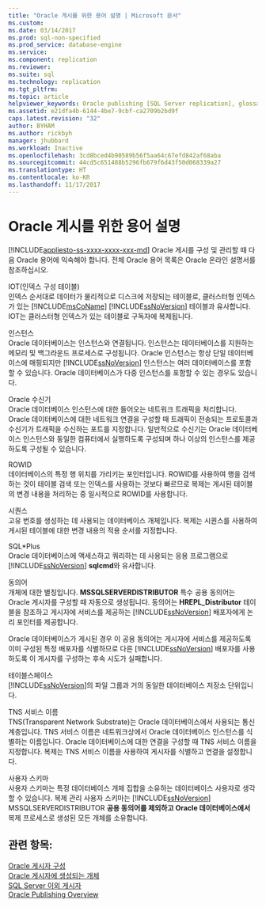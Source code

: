 ```yaml
---
title: "Oracle 게시를 위한 용어 설명 | Microsoft 문서"
ms.custom: 
ms.date: 03/14/2017
ms.prod: sql-non-specified
ms.prod_service: database-engine
ms.service: 
ms.component: replication
ms.reviewer: 
ms.suite: sql
ms.technology: replication
ms.tgt_pltfrm: 
ms.topic: article
helpviewer_keywords: Oracle publishing [SQL Server replication], glossary
ms.assetid: e21dfa4b-6144-4be7-9cbf-ca2709b2bd9f
caps.latest.revision: "32"
author: BYHAM
ms.author: rickbyh
manager: jhubbard
ms.workload: Inactive
ms.openlocfilehash: 3cd8bced4b90589b56f5aa64c67efd842af68aba
ms.sourcegitcommit: 44cd5c651488b5296fb679f6d43f50d068339a27
ms.translationtype: HT
ms.contentlocale: ko-KR
ms.lasthandoff: 11/17/2017
---
```

# <a name="glossary-of-terms-for-oracle-publishing"></a>Oracle 게시를 위한 용어 설명
[!INCLUDE[appliesto-ss-xxxx-xxxx-xxx-md](../../../includes/appliesto-ss-xxxx-xxxx-xxx-md.md)] Oracle 게시를 구성 및 관리할 때 다음 Oracle 용어에 익숙해야 합니다. 전체 Oracle 용어 목록은 Oracle 온라인 설명서를 참조하십시오.  
  
 IOT(인덱스 구성 테이블)  
 인덱스 순서대로 데이터가 물리적으로 디스크에 저장되는 테이블로, 클러스터형 인덱스가 있는 [!INCLUDE[msCoName](../../../includes/msconame-md.md)] [!INCLUDE[ssNoVersion](../../../includes/ssnoversion-md.md)] 테이블과 유사합니다. IOT는 클러스터형 인덱스가 있는 테이블로 구독자에 복제됩니다.  
  
 인스턴스  
 Oracle 데이터베이스는 인스턴스와 연결됩니다. 인스턴스는 데이터베이스를 지원하는 메모리 및 백그라운드 프로세스로 구성됩니다. Oracle 인스턴스는 항상 단일 데이터베이스에 매핑되지만 [!INCLUDE[ssNoVersion](../../../includes/ssnoversion-md.md)] 인스턴스는 여러 데이터베이스를 포함할 수 있습니다. Oracle 데이터베이스가 다중 인스턴스를 포함할 수 있는 경우도 있습니다.  
  
 Oracle 수신기  
 Oracle 데이터베이스 인스턴스에 대한 들어오는 네트워크 트래픽을 처리합니다. Oracle 데이터베이스에 대한 네트워크 연결을 구성할 때 트래픽이 전송되는 프로토콜과 수신기가 트래픽을 수신하는 포트를 지정합니다. 일반적으로 수신기는 Oracle 데이터베이스 인스턴스와 동일한 컴퓨터에서 실행하도록 구성되며 하나 이상의 인스턴스를 제공하도록 구성될 수 있습니다.  
  
 ROWID  
 데이터베이스의 특정 행 위치를 가리키는 포인터입니다. ROWID를 사용하여 행을 검색하는 것이 테이블 검색 또는 인덱스를 사용하는 것보다 빠르므로 복제는 게시된 테이블의 변경 내용을 처리하는 중 일시적으로 ROWID를 사용합니다.  
  
 시퀀스  
 고유 번호를 생성하는 데 사용되는 데이터베이스 개체입니다. 복제는 시퀀스를 사용하여 게시된 테이블에 대한 변경 내용의 적용 순서를 지정합니다.  
  
 SQL\*Plus  
 Oracle 데이터베이스에 액세스하고 쿼리하는 데 사용되는 응용 프로그램으로 [!INCLUDE[ssNoVersion](../../../includes/ssnoversion-md.md)] **sqlcmd**와 유사합니다.  
  
 동의어  
 개체에 대한 별칭입니다. **MSSQLSERVERDISTRIBUTOR** 특수 공용 동의어는 Oracle 게시자를 구성할 때 자동으로 생성됩니다. 동의어는 **HREPL_Distributor** 테이블을 참조하고 게시자에 서비스를 제공하는 [!INCLUDE[ssNoVersion](../../../includes/ssnoversion-md.md)] 배포자에게 논리 포인터를 제공합니다.  
  
 Oracle 데이터베이스가 게시된 경우 이 공용 동의어는 게시자에 서비스를 제공하도록 이미 구성된 특정 배포자를 식별하므로 다른 [!INCLUDE[ssNoVersion](../../../includes/ssnoversion-md.md)] 배포자를 사용하도록 이 게시자를 구성하는 후속 시도가 실패합니다.  
  
 테이블스페이스  
 [!INCLUDE[ssNoVersion](../../../includes/ssnoversion-md.md)]의 파일 그룹과 거의 동일한 데이터베이스 저장소 단위입니다.  
  
 TNS 서비스 이름  
 TNS(Transparent Network Substrate)는 Oracle 데이터베이스에서 사용되는 통신 계층입니다. TNS 서비스 이름은 네트워크상에서 Oracle 데이터베이스 인스턴스를 식별하는 이름입니다. Oracle 데이터베이스에 대한 연결을 구성할 때 TNS 서비스 이름을 지정합니다. 복제는 TNS 서비스 이름을 사용하여 게시자를 식별하고 연결을 설정합니다.  
  
 사용자 스키마  
 사용자 스키마는 특정 데이터베이스 개체 집합을 소유하는 데이터베이스 사용자로 생각할 수 있습니다. 복제 관리 사용자 스키마는 [!INCLUDE[ssNoVersion](../../../includes/ssnoversion-md.md)] MSSQLSERVERDISTRIBUTOR **공용 동의어를 제외하고 Oracle 데이터베이스에서** 복제 프로세스로 생성된 모든 개체를 소유합니다.  
  
## <a name="see-also"></a>관련 항목:  
 [Oracle 게시자 구성](../../../relational-databases/replication/non-sql/configure-an-oracle-publisher.md)   
 [Oracle 게시자에 생성되는 개체](../../../relational-databases/replication/non-sql/objects-created-on-the-oracle-publisher.md)   
 [SQL Server 이외 게시자](../../../relational-databases/replication/non-sql/non-sql-server-publishers.md)   
 [Oracle Publishing Overview](../../../relational-databases/replication/non-sql/oracle-publishing-overview.md)  
  
  
